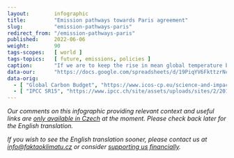 ```yaml
---
layout:        infographic
title:         "Emission pathways towards Paris agreement"
slug:          "emission-pathways-paris"
redirect_from: "/emission-pathways-paris"
published:     2022-06-06
weight:        90
tags-scopes:   [ world ]
tags-topics:   [ future, emissions, policies ]
caption:       "If we are to keep the rise in mean global temperature below levels that will not cause a large-scale destruction of the environment, we must substantially reduce our greenhouse gas emissions. The pathways aiming to limit the increase of global temperature below 1.5°C (above pre-industrial levels) expect human emissions of CO2 to be cut in half by 2030 and net zero to be achieved by 2050. Staying below 2°C would require these emissions to be reduced by 25% by 2030 and net zero to be reached around 2070."
data-our:      "https://docs.google.com/spreadsheets/d/19PiqYV6FkttzrNcjkbTQmphzxgydtTc1MB6nDZpybj0/edit?usp=sharing"
data-orig:
  - [ "Global Carbon Budget", "https://www.icos-cp.eu/science-and-impact/global-carbon-budget/2020" ]
  - [ "IPCC SR15", "https://www.ipcc.ch/site/assets/uploads/sites/2/2019/06/SR15_Full_Report_Low_Res.pdf#page=107" ]
---
```


_Our comments on this infographic providing relevant context and useful links are [only available in Czech](https://faktaoklimatu.cz/infografiky/emisni-scenare-pariz) at the moment. Please check back later for the English translation._

_If you wish to see the English translation sooner, please contact us at [info@faktaoklimatu.cz](mailto:info@faktaoklimatu.cz) or consider [supporting us financially](https://www.darujme.cz/projekt/1203742)._
